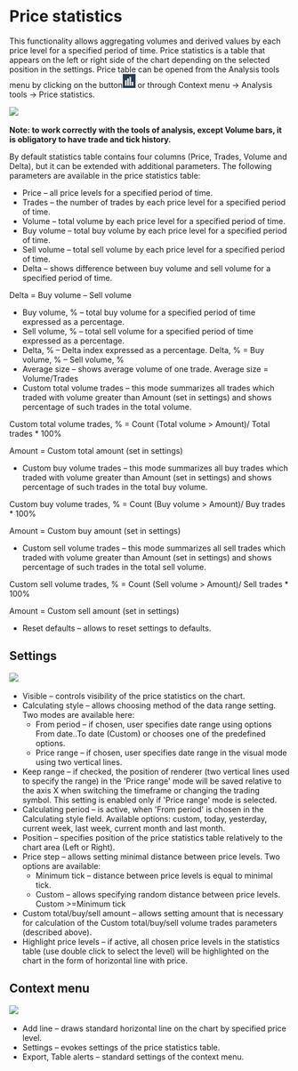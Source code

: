 # Price statistics

This functionality allows aggregating volumes and derived values by each price level for a specified period of time. Price statistics is a table that appears on the left or right side of the chart depending on the selected position in the settings. Price table can be opened from the Analysis tools menu by clicking on the button![](<../../../../../.gitbook/assets/53 (4) (4).png>) or through Context menu -> Analysis tools -> Price statistics.

![](../../../../../.gitbook/assets/screenshot\_4-1.png)

**Note: to work correctly with the tools of analysis, except Volume bars, it is obligatory to have trade and tick history.**

By default statistics table contains four columns (Price, Trades, Volume and Delta), but it can be extended with additional parameters. The following parameters are available in the price statistics table:

* Price – all price levels for a specified period of time.
* Trades – the number of trades by each price level for a specified period of time.
* Volume – total volume by each price level for a specified period of time.
* Buy volume – total buy volume by each price level for a specified period of time.
* Sell volume – total sell volume by each price level for a specified period of time.
* Delta – shows difference between buy volume and sell volume for a specified period of time.

Delta = Buy volume – Sell volume

* Buy volume, % – total buy volume for a specified period of time expressed as a percentage.
* Sell volume, % – total sell volume for a specified period of time expressed as a percentage.
* Delta, % – Delta index expressed as a percentage. Delta, % = Buy volume, % – Sell volume, %
* Average size – shows average volume of one trade. Average size = Volume/Trades
* Custom total volume trades – this mode summarizes all trades which traded with volume greater than Amount (set in settings) and shows percentage of such trades in the total volume.

Custom total volume trades, % = Count (Total volume > Amount)/ Total trades \* 100%

Amount = Custom total amount (set in settings)

* Custom buy volume trades – this mode summarizes all buy trades which traded with volume greater than Amount (set in settings) and shows percentage of such trades in the total buy volume.

Custom buy volume trades, % = Count (Buy volume > Amount)/ Buy trades \* 100%

Amount = Custom buy amount (set in settings)

* Custom sell volume trades – this mode summarizes all sell trades which traded with volume greater than Amount (set in settings) and shows percentage of such trades in the total sell volume.

Custom sell volume trades, % = Count (Sell volume > Amount)/ Sell trades \* 100%

Amount = Custom sell amount (set in settings)

* Reset defaults –​ allows to reset settings to defaults.

## **Settings**

![](../../../../../.gitbook/assets/55.png)

* Visible – controls visibility of the price statistics on the chart.
* Calculating style – allows choosing method of the data range setting. Two modes are available here:
  * From period – if chosen, user specifies date range using options From date..To date (Custom) or chooses one of the predefined options.
  * Price range – if chosen, user specifies date range in the visual mode using two vertical lines.
* Keep range – if checked, the position of renderer (two vertical lines used to specify the range) in the 'Price range' mode will be saved relative to the axis X when switching the timeframe or changing the trading symbol. This setting is enabled only if 'Price range' mode is selected.
* Calculating period – is active, when 'From period' is chosen in the Calculating style field. Available options: custom, today, yesterday, current week, last week, current month and last month.
* Position – specifies position of the price statistics table relatively to the chart area (Left or Right).
* Price step – allows setting minimal distance between price levels. Two options are available:
  * Minimum tick – distance between price levels is equal to minimal tick.
  * Custom – allows specifying random distance between price levels. Custom >=Minimum tick
* Custom total/buy/sell amount – allows setting amount that is necessary for calculation of the Custom total/buy/sell volume trades parameters (described above).
* Highlight price levels – if active, all chosen price levels in the statistics table (use double click to select the level) will be highlighted on the chart in the form of horizontal line with price.

## **Context menu**

![](../../../../../.gitbook/assets/56.png)

* Add line – draws standard horizontal line on the chart by specified price level.
* Settings – evokes settings of the price statistics table.
* Export, Table alerts – standard settings of the context menu.
